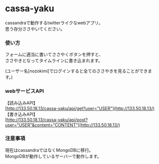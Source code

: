 # cassa-yaku
cassandraで動作するtwitterライクなwebアプリ。  
思う存分ささやいてください。

### 使い方
フォームに適当に書いてささやくボタンを押すと、  
ささやきとなってタイムラインに書き込まれます。
  
(ユーザー名[nozokimi]でログインすると全てのささやきを見ることができます。)　　

### webサービスAPI
【読み込みAPI】  
[http://133.50.18.13/cassa-yaku/api/get?user="USER"](http://133.50.18.13/)  
【書き込みAPI】  
[http://133.50.18.13/cassa-yaku/api/post?user="USER"&content="CONTENT"](http://133.50.18.13/)  

### 注意事項
現在はcassandraではなくMongoDBに移行。  
MongoDBが動作しているサーバーで動作します。
